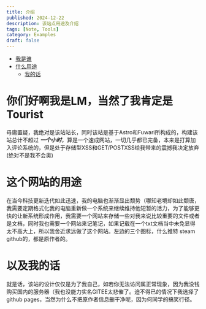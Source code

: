 ```yaml
---
title: 介绍
published: 2024-12-22
description: 该站点用途及介绍
tags: [Note, Tools]
category: Examples
draft: false
---
```

* [我是谁](#你们好啊我是lm当然了我肯定是tourist)
* [什么用途](#这个网站的用途)
    * [我的话](#以及我的话)
# 你们好啊我是LM，当然了我肯定是Tourist

毋庸置疑，我绝对是该站站长，同时该站是基于Astro和Fuwari所构成的，构建该站总计不超过 ***一个小时***，算是一个速成网站，一切几乎都已完备，本来是打算加入评论系统的，但是处于存储型XSS和GET/POSTXSS给我带来的震撼我决定放弃(绝对不是我不会奥)

# 这个网站的用途

在当今科技更新迭代如此迅速，我的电脑也渐渐显出颓势（哪知老境却如此颓唐，我需要定期格式化我的电脑重新做一个系统来继续维持他短暂的活力，为了能够更快的让新系统形成作用，我需要一个网站来存储一些对我来说比较重要的文件或者是文档，同时我也需要一个网站来记笔记，如果记载在一个txt文档当中未免显得太不高大上，所以我舍近求远做了这个网站。左边的三个图标，什么推特 steam github的，都是原作者的。

# 以及我的话
就是话，该站的设计仅仅是为了我自己，如若你无法访问属正常现象，因为我没钱购买国内的服务器（我也没能力实名GITEE太悲催了。迫不得已的情况下我选择了github pages，当然为什么不把原作者信息删干净呢，因为何同学的搞笑行径。